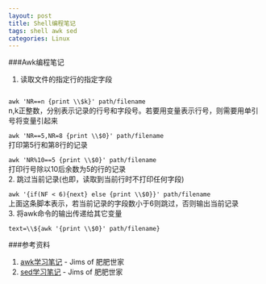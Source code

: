 ```yaml
---
layout: post
title: Shell编程笔记
tags: shell awk sed
categories: Linux
---
```

###Awk编程笔记
1. 读取文件的指定行的指定字段<br>
<code>
awk 'NR==n {print \\$k}' path/filename
</code>
n,k正整数，分别表示记录的行号和字段号。若要用变量表示行号，则需要用单引号将变量引起来<br>
<code>
awk 'NR==5,NR=8 {print \\$0}' path/filename
</code>
打印第5行和第8行的记录<br>
<code>
awk 'NR%10==5 {print \\$0}' path/filename
</code>
打印行号除以10后余数为5的行的记录<br>
2. 跳过当前记录(也即，读取到当前行时不打印任何字段)<br>
<code>
awk '{if(NF < 6){next} else {print \\$0}}' path/filename
</code>
上面这条脚本表示，若当前记录的字段数小于6则跳过，否则输出当前记录<br>
3. 将awk命令的输出传递给其它变量<br>
<code>
text=\\${awk '{print \\$0}' path/filename}
</code>
  
###参考资料  
1. [awk学习笔记](http://man.lupaworld.com/content/manage/ringkee/awk.htm#id2861697) - Jims of 肥肥世家
2. [sed学习笔记](http://tsnc.zhongaokao.com/tsnc_wgrj/doc/sed.htm) - Jims of 肥肥世家
